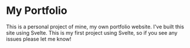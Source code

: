 # My Portfolio
This is a personal project of mine, my own portfolio website.
I've built this site using Svelte.
This is my first project using Svelte, so if you see any issues please let me know!